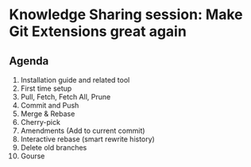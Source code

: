 # Knowledge Sharing session: Make Git Extensions great again

## Agenda
1. Installation guide and related tool
1. First time setup
1. Pull, Fetch, Fetch All, Prune
1. Commit and Push
1. Merge & Rebase
1. Cherry-pick
1. Amendments (Add to current commit)
1. Interactive rebase (smart rewrite history)
1. Delete old branches
1. Gourse
